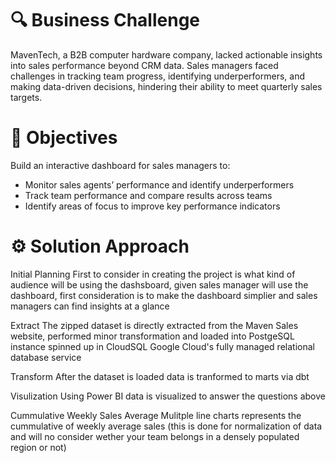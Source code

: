 # 🔍 Business Challenge
MavenTech, a B2B computer hardware company, lacked actionable insights into sales performance beyond CRM data. Sales managers faced challenges in tracking team progress, identifying underperformers, and making data-driven decisions, hindering their ability to meet quarterly sales targets.

# 🎯 Objectives
Build an interactive dashboard for sales managers to:
  - Monitor sales agents’ performance and identify underperformers
  - Track team performance and compare results across teams
  - Identify areas of focus to improve key performance indicators

# ⚙️ Solution Approach
Initial Planning
First to consider in creating the project is what kind of audience will be using the dashsboard, given sales manager will use the dashboard, first consideration is to make the dashboard simplier and sales managers can find insights at a glance


Extract
The zipped dataset is directly extracted from the Maven Sales website, performed minor transformation and loaded into PostgeSQL instance spinned up in CloudSQL Google Cloud's fully managed relational database service

Transform
After the dataset is loaded data is tranformed to marts via dbt 

Visulization
Using Power BI data is visualized to answer the questions above

Cummulative Weekly Sales Average
Mulitple line charts represents the cummulative of weekly average sales (this is done for normalization of data and will no consider wether your team belongs in a densely populated region or not)
